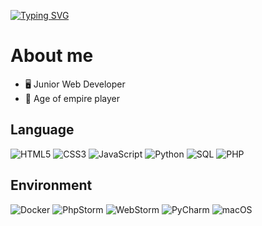 [![Typing SVG](https://readme-typing-svg.demolab.com?font=Fira+Code&pause=1000&color=2600F7&background=FFFFFF00&width=435&lines=Hello+%F0%9F%91%8B%F0%9F%8F%BC%2C+I'm+ThomasDlv0)](https://git.io/typing-svg)


# About me

- 🖥️ Junior Web Developer
- 👾 Age of empire player

## Language

![HTML5](https://img.shields.io/badge/-HTML5-E34F26?logo=html5&logoColor=white)
![CSS3](https://img.shields.io/badge/-CSS3-1572B6?logo=css3&logoColor=white)
![JavaScript](https://img.shields.io/badge/-JavaScript-F7DF1E?logo=javascript&logoColor=black)
![Python](https://img.shields.io/badge/-Python-FFD43B?logo=Python&logoColor=blue)
![SQL](https://img.shields.io/badge/-SQL-4479A1?logo=postgresql&logoColor=white)
![PHP](https://img.shields.io/badge/-PHP-777BB4?logo=php&logoColor=white)

## Environment

![Docker](https://img.shields.io/badge/-Docker-2496ED?logo=Docker&logoColor=white)
![PhpStorm](https://img.shields.io/badge/-PhpStorm-8A2BE2?logo=PhpStorm&logoColor=white)  <!-- Fond violet pour PhpStorm -->
![WebStorm](https://img.shields.io/badge/-WebStorm-1C78C0?logo=WebStorm&logoColor=white)  <!-- Fond bleu pour WebStorm -->
![PyCharm](https://img.shields.io/badge/-PyCharm-FFD43B?logo=PyCharm&logoColor=black)    <!-- Fond jaune pour PyCharm -->
![macOS](https://img.shields.io/badge/-macOS-000000?logo=apple&logoColor=white)





<!--
**ThomasDlv0/ThomasDlv0** is a ✨ _special_ ✨ repository because its `README.md` (this file) appears on your GitHub profile.

Here are some ideas to get you started:

- 🔭 I’m currently working on ...
- 🌱 I’m currently learning ...
- 👯 I’m looking to collaborate on ...
- 🤔 I’m looking for help with ...
- 💬 Ask me about ...
- 📫 How to reach me: ...
- 😄 Pronouns: ...
- ⚡ Fun fact: ...
-->
